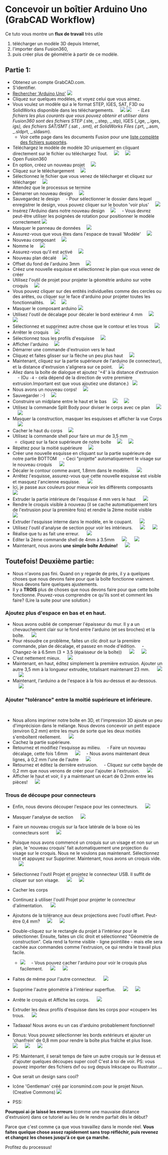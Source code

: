 # Concevoir un boîtier Arduino Uno (GrabCAD Workflow)

Ce tuto vous montre un **flux de travail** très utile

1.  télécharger un modèle 3D depuis Internet, 
2. l'importer dans Fusion360, 
3. puis créer plus de géométrie à partir de ce modèle.

## Partie 1:

- Obtenez un compte GrabCAD.com.
- S'identifier.
- [Rechercher 'Arduino Uno'](https://grabcad.com/library)
    ![](https://i.imgur.com/QxJQQlo.png)
- Cliquez sur quelques modèles, et voyez celui que vous aimez.
- Vous voulez un modèle qui a le format STEP, IGES, SAT, F3D ou SolidWorks disponible dans les téléchargements.
    ![](https://i.imgur.com/lIGqgwX.png)
    ![](https://i.imgur.com/ikjHkGn.png)
    - _(Les fichiers les plus courants que vous pouvez obtenir et utiliser dans Fusion360 sont des fichiers STEP (_.ste, _.step, _.stp), IGES (_ige, _.iges, _igs), des fichiers SAT/SMT (_.sat , _.smt), et SolidWorks Files (_.prt, _.asm, _.sldprt, _.sldasm).
    - Voir cette page dans les documents Fusion pour une [liste complète des fichiers supportés](https://knowledge.autodesk.com/support/fusion-360/dépannage/caas/sfdcarticles/sfdcarticles/Comment-importer-ou-ouvrir-un-fichier-dans-Autodesk-Fusion-360.html).
- Téléchargez le modèle de modèle 3D uniquement en cliquant directement sur le fichier ou téléchargez Tout.
    ![](https://i.imgur.com/iZfyIvq.png)
    ![](https://i.imgur.com/r3TANHS.png)
- Open Fusion360
- En option, créez un nouveau projet
    ![](https://i.imgur.com/Fvxv7h6.png)
- Cliquez sur le téléchargement
    ![](https://i.imgur.com/hTYahQa.png)
- Sélectionnez le fichier que vous venez de télécharger et cliquez sur télécharger
    ![](https://i.imgur.com/6F46kh7.png)
- Attendez que le processus se termine
- Démarrer un nouveau design
    ![](https://i.imgur.com/8AHRr2E.png)
- Sauvegardez le design
    - Pour sélectionner le dossier dans lequel enregistrer le design, vous pouvez cliquer sur le bouton 'voir plus'
    ![](https://i.imgur.com/Ex6mhRF.png)
- Insérez l'Arduino dans notre nouveau design
    ![](https://i.imgur.com/OdYVUMI.png)
    - Vous devrez peut-être utiliser les poignées de rotation pour positionner le modèle correctement
   ![](https://i.imgur.com/nE3j9dw.png)
- Masquer le panneau de données
    ![](https://i.imgur.com/FumkrJ5.png)
- Assurez-vous que vous êtes dans l'espace de travail 'Modèle'
    ![](https://i.imgur.com/RbVCVmb.png)
- Nouveau composant
    ![](https://i.imgur.com/SFO1IRZ.png)
- Nomme le
    ![](https://i.imgur.com/BH6nj0N.png)
- Assurez-vous qu'il est activé
    ![](https://i.imgur.com/1X2DJGw.png)
- Nouveau plan décalé
    ![](https://i.imgur.com/X1zO0Q7.png)
- Offset du fond de l'arduino 3mm
    ![](https://i.imgur.com/jCXIs7H.png)
- Créez une nouvelle esquisse et sélectionnez le plan que vous venez de créer
- Utilisez l'outil de projet pour projeter la géométrie arduino sur votre croquis
    ![](https://i.imgur.com/eTlz8mN.png)
- Vous pouvez cliquer sur des entités individuelles comme des cercles ou des arêtes, ou cliquer sur le face d'arduino pour projeter toutes les fonctionnalités.
    ![](https://i.imgur.com/yC7CKZ2.png)
    ![](https://i.imgur.com/EoZMjiE.png)
- Masquer le composant arduino
  ![](https://i.imgur.com/VXuK11T.png)
- Utilisez l'outil de décalage pour décaler le bord extérieur 4 mm
    ![](https://i.imgur.com/JpowA2q.png)
    ![](https://i.imgur.com/pb8I6v1.png)
- Sélectionnez et supprimez autre chose que le contour et les trous
    ![](https://i.imgur.com/LN2htvl.png)
- Arrêter le croquis
    ![](https://i.imgur.com/aGQ19W7.png)
- Sélectionnez tous les profils d'esquisse
    ![](https://i.imgur.com/Mq8mAec.png)
- Afficher l'arduino
    ![](https://i.imgur.com/F3zmO62.png)
- Démarrer une commande d'extrusion vers le haut
- Cliquez et faites glisser sur la flèche un peu plus haut
    ![](https://i.imgur.com/nNBX5lY.png)
- Maintenant, cliquez sur la partie supérieure de l'arduino (le connecteur), et la distance d'extrusion s'alignera sur ce point.
    ![](https://i.imgur.com/1b9pOe6.png)
- Allez dans la boîte de dialogue et ajoutez '+4' à la distance d'extrusion
    - (Ou `-4` - cela dépend de la direction de votre première extrusion.Important est que vous ajoutiez une distance.)
  ![](https://i.imgur.com/N5zhWCq.png)
- Nous avons un nouveau corps!
    ![](https://i.imgur.com/ozjz8IO.png)
- Sauvegarder :-)
    ![](https://i.imgur.com/A5Ujrug.png)
- Construire un midplane entre le haut et le bas
    ![](https://i.imgur.com/SD8Ozsa.png)
    ![](https://i.imgur.com/dkjWnSx.png)
- Utilisez la commande Split Body pour diviser le corps avec ce plan
    ![](https://i.imgur.com/lvL1UvK.png)
    ![](https://i.imgur.com/5l7TdOO.png)
- Masquer la construction, masquer les esquisses et afficher la vue Corps
    ![](https://i.imgur.com/Igy1KUF.png)
- Cacher le haut du corps
    ![](https://i.imgur.com/y7oxX9D.png)
- Utilisez la commande shell pour faire un mur de 3,5 mm
    - cliquez sur la face supérieure de notre boîte
    ![](https://i.imgur.com/26G3DRV.png)
    ![](https://i.imgur.com/cxMeVrr.png)
- Répétez pour la moitié supérieure
    ![](https://i.imgur.com/46qfsUR.png)
- Créer une nouvelle esquisse en cliquant sur la partie supérieure de notre partie BOTTOM
    - Ceci "projette" automatiquement le visage sur le nouveau croquis
     ![](https://i.imgur.com/8DL5PBx.png)
- Décaler le contour comme avant, 1.8mm dans le modèle.
     ![](https://i.imgur.com/grq4Mun.png)
- Arrêtez l'esquisse, assurez-vous que cette nouvelle esquisse est visible et masquez l'ancienne esquisse.
     ![](https://i.imgur.com/Edlumq6.png)
- Ici, je passe aux couleurs pour mieux voir les différents composants
     ![](https://i.imgur.com/QIMpuoj.png)
- Extruder la partie intérieure de l'esquisse 4 mm vers le haut
     ![](https://i.imgur.com/tCI5E5R.png)
- Rendre le croquis visible à nouveau (il se cache automatiquement lors de l'extrusion pour la première fois) et rendre la 2ème moitié visible
     ![](https://i.imgur.com/a6GxaVd.png)
- Extruder l'esquisse interne dans le modèle, en le coupant.
     ![](https://i.imgur.com/YC4rzoN.png)
- Utilisez l'outil d'analyse de section pour voir les intérieurs.
     ![](https://i.imgur.com/96HNNvB.png)
     ![](https://i.imgur.com/fnsc8vE.png)
- Réalise que tu as fait une erreur.
     ![](https://i.imgur.com/vTzB9Eb.png)
- Editer la 2ème commande shell de 4mm à 3.5mm
     ![](https://i.imgur.com/vbmDhFz.png)
     ![](https://i.imgur.com/GMDp0Yv.png)
- Maintenant, nous avons **une simple boîte Arduino!**
     ![](https://i.imgur.com/r8Iyg5a.png)

## Toutefois! Deuxième partie:

- Nous n'avons pas fini. Quand on y regarde de près, il y a quelques choses que nous devons faire pour que la boîte fonctionne vraiment. Nous devons faire quelques ajustements.
- Il y a **TROIS** plus de choses que nous devons faire pour que cette boîte fonctionne. Pouvez-vous comprendre ce qu'ils sont et comment les faire? (Lire la suite pour une solution.)

### Ajoutez plus d'espace en bas et en haut.
- Nous avons oublié de compenser l'épaisseur du mur. Il y a un chevauchement clair sur le fond entre l'arduino (et ses broches) et la boîte.
     ![](https://i.imgur.com/ONWdwYv.png)
- Pour résoudre ce problème, faites un clic droit sur la première commande, plan de décalage, et passez en mode d'édition.
    - Changez-le à 6.5mm (3 + 3.5 (épaisseur de la boîte))
     ![](https://i.imgur.com/T2DwFq4.png)
     ![](https://i.imgur.com/JsgWZwS.png)
- C'est nettement mieux.
     ![](https://i.imgur.com/bwhYe6i.png)
- Maintenant, en haut, éditez simplement la première extrusion. Ajouter un autre 3,5 mm à la longueur extrudée, totalisant maintenant 23 mm.
     ![](https://i.imgur.com/QUHsMaZ.png)
     ![](https://i.imgur.com/6tioVwh.png)
- Maintenant, l'arduino a de l'espace à la fois au-dessus et au-dessous.
     ![](https://i.imgur.com/foGi82z.png)

### Ajouter "tolérance" entre la moitié supérieure et inférieure.
 
- Nous allons imprimer notre boîte en 3D, et l'impression 3D ajoute un peu d'imprécision dans le mélange. Nous devons concevoir un petit espace (environ 0,2 mm) entre les murs de sorte que les deux moitiés s'emboîtent réellement.
     ![](https://i.imgur.com/8pxJym3.png)
- Cachez la partie supérieure.
- Retournez et modifiez l'esquisse au milieu.
    - Faire un nouveau décalage, cette fois 1.6mm
     ![](https://i.imgur.com/irZZasU.png)
    - Nous avons maintenant deux lignes, à 0,2 mm l'une de l'autre
     ![](https://i.imgur.com/lLBUVj2.png)
- Retournez et éditez la dernière extrusion.
    - Cliquez sur cette bande de 0,2 mm que nous venons de créer pour l'ajouter à l'extrusion.
     ![](https://i.imgur.com/jFCHAYf.png)
- Afficher le haut et voir, il y a maintenant un écart de 0.2mm entre les pièces!
     ![](https://i.imgur.com/G3UeoKd.png)

### Trous de découpe pour connecteurs
- Enfin, nous devons découper l'espace pour les connecteurs.
     ![](https://i.imgur.com/Gm9RaRd.png)
- Masquer l'analyse de section
     ![](https://i.imgur.com/2CGCEBd.png)
- Faire un nouveau croquis sur la face latérale de la boxe où les connecteurs sont
     ![](https://i.imgur.com/y7G6UEO.png)
- Puisque nous avons commencé un croquis sur un visage et non sur un plan, le 'nouveau croquis' fait automatiquement une projection du visage sur le croquis. Nous ne le voulons pas maintenant. Sélectionnez tout et appuyez sur Supprimer. Maintenant, nous avons un croquis vide.
     ![](https://i.imgur.com/yvezdYh.png)
- Sélectionnez l'outil Projet et projetez le connecteur USB. Il suffit de cliquer sur son visage.
     ![](https://i.imgur.com/DWalkst.png)
     ![](https://i.imgur.com/jahg3OQ.png)
- Cacher les corps
- Continuez à utiliser l'outil Projet pour projeter le connecteur d'alimentation.
     ![](https://i.imgur.com/8aWZt5x.png)
- Ajoutons de la tolérance aux deux projections avec l'outil offset. Peut-être 0,4 mm?
     ![](https://i.imgur.com/llKCrcs.png)
     ![](https://i.imgur.com/kr9Ptgk.png)
- Double-cliquez sur le rectangle du projet à l'intérieur pour le sélectionner. Ensuite, faites un clic droit et sélectionnez "Géométrie de construction". Cela rend la forme visible - ligne pointillée - mais elle sera cachée aux commandes comme l'extrusion, ce qui rendra le travail plus facile.
    - ![](https://i.imgur.com/skcpf42.png)
    - Vous pouvez cacher l'arduino pour voir le croquis plus facilement.
     ![](https://i.imgur.com/PlKfVhV.png)
     ![](https://i.imgur.com/gdUYPCS.png)
- Faites de même pour l'autre connecteur.
     ![](https://i.imgur.com/0KfgSv9.png)
- Supprime l'autre géométrie à l'intérieur superflue.
     ![](https://i.imgur.com/FSB18kS.png)
     ![](https://i.imgur.com/CJyMRD3.png)
- Arrête le croquis et Affiche les corps.
     ![](https://i.imgur.com/XP2FVeJ.png)
- Extruder les deux profils d'esquisse dans les corps pour «couper» les trous.
     ![](https://i.imgur.com/b4Pa7Cn.png)
- Tadaaaa! Nous avons eu un cas d'arduino probablement fonctionnel!

- Bonus: Vous pouvez sélectionner les bords extérieurs et ajouter un 'chanfrein' de 0,8 mm pour rendre la boîte plus fraîche et plus lisse.
     ![](https://i.imgur.com/R4cBTdj.png)
     ![](https://i.imgur.com/uecw8Yz.png)
     ![](https://i.imgur.com/sDwGJqG.png)
- PS: Maintenant, il serait temps de faire un autre croquis sur le dessus et d'ajouter quelques découpes super cool! C'est à toi de voir. PS: vous pouvez importer des fichiers dxf ou svg depuis Inkscape ou Illustrator ...
- Que serait un design sans cool?
- Icône 'Gentleman' créé par iconsmind.com pour le projet Noun. (Creative Commons)
 ![](https://i.imgur.com/tSRTGnF.png)
 
 - PSS:
 
**Pourquoi ai-je laissé les erreurs** (comme une mauvaise distance d'extrusion) dans ce tutoriel au lieu de le rendre parfait dès le début?

Parce que c'est comme ça que vous travaillez dans le monde réel. **Vous faites quelque chose assez rapidement sans trop réfléchir, puis revenez et changez les choses jusqu'à ce que ça marche.**

Profitez du processus!